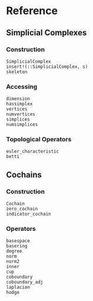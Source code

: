 # Reference

## Simplicial Complexes

### Construction

```@docs
SimplicialComplex
insert!(::SimplicialComplex, s)
skeleton
```

### Accessing

```@docs
dimension
hassimplex
vertices
numvertices
simplices
numsimplices
```

### Topological Operators

```@docs
euler_characteristic
betti
```

## Cochains

### Construction

```@docs
Cochain
zero_cochain
indicator_cochain
```

### Operators

```@docs
basespace
basering
degree
norm
norm2
inner
cup
coboundary
coboundary_adj
laplacian
hodge
```
